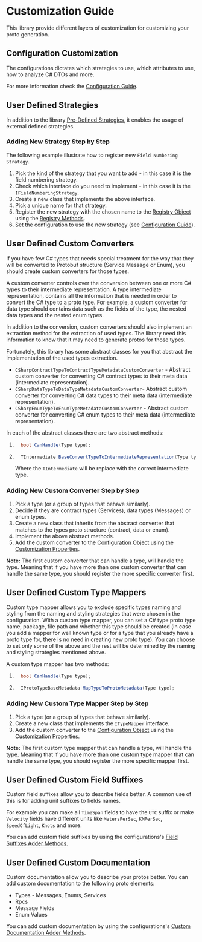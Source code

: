 # Customization Guide

This library provide different layers of customization for customizing your proto generation.

## Configuration Customization

The configurations dictates which strategies to use, which attributes to use,
how to analyze C# DTOs and more.

For more information check the [Configuration Guide](configuration.md).

## User Defined Strategies

In addition to the library [Pre-Defined Strategies](pre-defined-strategies.md), it enables the usage of external defined strategies.

### Adding New Strategy Step by Step

The following example illustrate how to register new `Field Numbering Strategy`.

1. Pick the kind of the strategy that you want to add - in this case it is the field numbering strategy.
2. Check which interface do you need to implement - in this case it is the `IFieldNumberingStrategy`.
3. Create a new class that implements the above interface.
4. Pick a unique name for that strategy.
5. Register the new strategy with the chosen name to the [Registry Object](registry.md) using the [Registry Methods](registry.md#registry-methods).
6. Set the configuration to use the new strategy (see [Configuration Guide](configuration.md)).

## User Defined Custom Converters

If you have few C# types that needs special treatment for the way that they will be converted to Protobuf structure (Service Message or Enum), you should create custom converters for those types.

A custom converter controls over the conversion between one or more C# types to their intermediate representation. A type intermediate representation, contains all the information that is needed in order to convert the C# type to a proto type. For example, a custom converter for data type should contains data such as the fields of the type, the nested data types and the nested enum types.

In addition to the conversion, custom converters should also implement an extraction method for the extraction of used types. The library need this information to know that it may need to generate protos for those types.

Fortunately, this library has some abstract classes for you that abstract the implementation of the used types extraction.

* `CSharpContractTypeToContractTypeMetadataCustomConverter` - Abstract custom converter for converting C# contract types to their meta data (intermediate representation).
* `CSharpDataTypeToDataTypeMetadataCustomConverter`- Abstract custom converter for converting C# data types to their meta data (intermediate representation).
* `CSharpEnumTypeToEnumTypeMetadataCustomConverter` - Abstract custom converter for converting C# enum types to their meta data (intermediate representation).

In each of the abstract classes there are two abstract methods:

1. ```csharp
     bool CanHandle(Type type);
    ```
    
2. ```csharp
     TIntermediate BaseConvertTypeToIntermediateRepresentation(Type type);
    ```
    Where the `TIntermediate` will be replace with the correct intermediate type.

### Adding New Custom Converter Step by Step

1. Pick a type (or a group of types that behave similarly).
2. Decide if they are contract types (Services), data types (Messages) or enum types.
3. Create a new class that inherits from the abstract converter that matches to the types proto structure (contract, data or enum).
4. Implement the above abstract methods.
5. Add the custom converter to the [Configuration Object](configuration.md) using the [Customization Properties](configuration.md#6-customization-properties).

**Note:** The first custom converter that can handle a type, will handle the type. Meaning that if you have more than one custom converter that can handle the same type, you should register the more specific converter first.

## User Defined Custom Type Mappers

Custom type mapper allows you to exclude specific types naming and styling from the naming and styling strategies that were chosen in the configuration. With a custom type mapper, you can set a C# type proto type name, package, file path and whether this type should be created (in case you add a mapper for well known type or for a type that you already have a proto type for, there is no need in creating new proto type).
You can choose to set only some of the above and the rest will be determined by the naming and styling strategies mentioned above.

A custom type mapper has two methods:
1. ```csharp
     bool CanHandle(Type type);
    ```
    
2. ```csharp
     IProtoTypeBaseMetadata MapTypeToProtoMetadata(Type type);
    ```

### Adding New Custom Type Mapper Step by Step

1. Pick a type (or a group of types that behave similarly).
2. Create a new class that implements the `ITypeMapper` interface.
3. Add the custom converter to the [Configuration Object](configuration.md) using the [Customization Properties](configuration.md#6-customization-properties).

**Note:** The first custom type mapper that can handle a type, will handle the type. Meaning that if you have more than one custom type mapper that can handle the same type, you should register the more specific mapper first.

## User Defined Custom Field Suffixes

Custom field suffixes allow you to describe fields better. A common use of this is for adding unit suffixes to fields names.

For example you can make all `TimeSpan` fields to have the `UTC` suffix or make
`Velocity` fields have different units like `MetersPerSec`, `KMPerSec`, `SpeedOfLight`, `Knots` and more.

You can add custom field suffixes by using the configurations's [Field Suffixes Adder Methods](configuration.md#field-suffixes-adder-methods).

## User Defined Custom Documentation

Custom documentation allow you to describe your protos better. 
You can add custom documentation to the following proto elements:

* Types - Messages, Enums, Services
* Rpcs
* Message Fields
* Enum Values

You can add custom documentation by using the configurations's [Custom Documentation Adder Methods](configuration.md#custom-documentation-adder-methods).